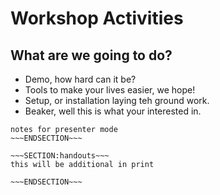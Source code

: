 <!SLIDE>
# Workshop Activities #
## What are we going to do? ##

* Demo, how hard can it be?
* Tools to make your lives easier, we hope!
* Setup, or installation laying teh ground work.
* Beaker, well this is what your interested in.


~~~SECTION:notes~~~
notes for presenter mode
~~~ENDSECTION~~~

~~~SECTION:handouts~~~
this will be additional in print

~~~ENDSECTION~~~

